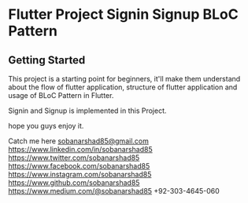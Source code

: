 # Flutter Project Signin Signup BLoC Pattern



## Getting Started

This project is a starting point for beginners, it'll make them understand about the flow of flutter application, structure of flutter application and usage of BLoC Pattern in Flutter.

Signin and Signup is implemented in this Project.

hope you guys enjoy it.


Catch me here 
sobanarshad85@gmail.com
https://www.linkedin.com/in/sobanarshad85
https://www.twitter.com/sobanarshad85
https://www.facebook.com/sobanarshad85
https://www.instagram.com/sobanarshad85
https://www.github.com/sobanarshad85
https://www.medium.com/@sobanarshad85
+92-303-4645-060
